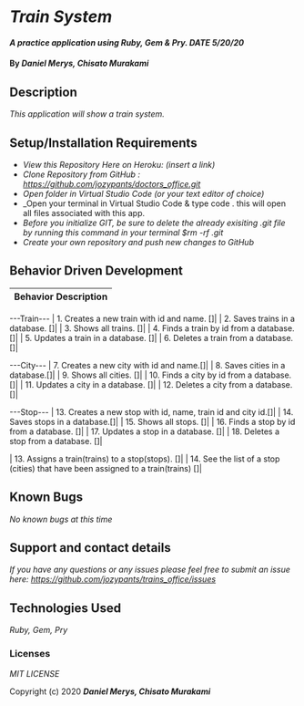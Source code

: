 # _Train System_

#### _A practice application using Ruby, Gem & Pry. DATE 5/20/20_

#### By _**Daniel Merys, Chisato Murakami**_

## Description

_This application will show a train system._ 

## Setup/Installation Requirements

* _View this Repository Here on Heroku: (insert a link)_
* _Clone Repository from GitHub :  https://github.com/jozypants/doctors_office.git_
* _Open folder in Virtual Studio Code (or your text editor of choice)_
* _Open your terminal in Virtual Studio Code & type code . this will open all files associated with this app. 
* _Before you initialize GIT, be sure to delete the already exisiting .git file by running this command in your terminal $rm -rf .git_
* _Create your own repository and push new changes to GitHub_

## Behavior Driven Development 


|   Behavior Description        |
|-------------------------------|
---Train---
| 1. Creates a new train with id and name. []|
| 2. Saves trains in a database. []|
| 3. Shows all trains. []|
| 4. Finds a train by id from a database. []|
| 5. Updates a train in a database. []|
| 6. Deletes a train from a database. []|

---City---
| 7. Creates a new city with id and name.[]|
| 8. Saves cities in a database.[]|
| 9. Shows all cities. []|
| 10. Finds a city by id from a database. []|
| 11. Updates a city in a database. []|
| 12. Deletes a city from a database. []|

---Stop---
| 13. Creates a new stop with id, name, train id and city id.[]|
| 14. Saves stops in a database.[]|
| 15. Shows all stops. []|
| 16. Finds a stop by id from a database. []|
| 17. Updates a stop in a database. []|
| 18. Deletes a stop from a database. []|


| 13. Assigns a train(trains) to a stop(stops). []|
| 14. See the list of a stop (cities) that have been assigned to a train(trains) []|

## Known Bugs

_No known bugs at this time_

## Support and contact details

_If you have any questions or any issues please feel free to submit an issue here: https://github.com/jozypants/trains_office/issues_

## Technologies Used

_Ruby, Gem, Pry_ 


### Licenses
*MIT LICENSE*

Copyright (c) 2020 **_Daniel Merys, Chisato Murakami_**